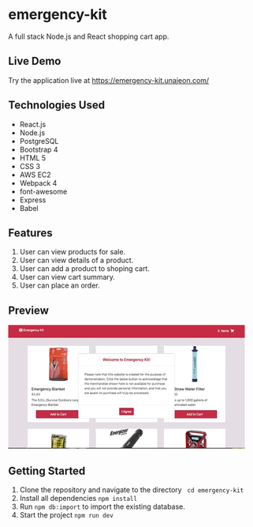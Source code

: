 # emergency-kit
A full stack Node.js and React shopping cart app.

## Live Demo
Try the application live at https://emergency-kit.unajeon.com/

## Technologies Used
- React.js
- Node.js
- PostgreSQL
- Bootstrap 4
- HTML 5
- CSS 3
- AWS EC2
- Webpack 4
- font-awesome
- Express
- Babel

## Features
 1. User can view products for sale.
 1. User can view details of a product.
 1. User can add a product to shoping cart.
 1. User can view cart summary.
 1. User can place an order.

## Preview
<img src="server/public/images/e-kit.gif">

## Getting Started
1. Clone the repository and navigate to the directory ` cd emergency-kit`
1. Install all dependencies `npm install`
1. Run `npm db:import` to import the existing database.
1. Start the project `npm run dev`
